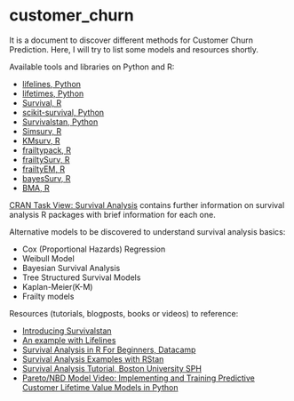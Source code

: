 # customer_churn

It is a document to discover different methods for Customer Churn Prediction. Here, I will try to list some models and resources shortly.

Available tools and libraries on Python and R:
 
- [lifelines, Python](https://lifelines.readthedocs.io/en/latest/)
- [lifetimes, Python](https://github.com/CamDavidsonPilon/lifetimes) 
- [Survival, R](https://cran.r-project.org/web/packages/survival/survival.pdf)
- [scikit-survival, Python](https://pypi.org/project/scikit-survival/)
- [Survivalstan, Python](https://pypi.org/project/survivalstan/)
- [Simsurv, R](https://github.com/sambrilleman/simsurv)
- [KMsurv, R](https://cran.r-project.org/web/packages/KMsurv/index.html)
- [frailtypack, R](https://cran.r-project.org/web/packages/frailtypack/index.html)
- [frailtySurv, R](https://cran.r-project.org/web/packages/frailtySurv/frailtySurv.pdf)
- [frailtyEM, R](https://cran.r-project.org/web/packages/frailtyEM/index.html)
- [bayesSurv, R](https://cran.r-project.org/web/packages/bayesSurv/index.html)
- [BMA, R](https://cran.r-project.org/web/packages/BMA/index.html)

 
[CRAN Task View: Survival Analysis](https://cran.r-project.org/web/views/Survival.html) contains further information on survival analysis R packages with brief information for each one.
 
Alternative models to be discovered to understand survival analysis basics: 

- Cox (Proportional Hazards) Regression
- Weibull Model
- Bayesian Survival Analysis
- Tree Structured Survival Models
- Kaplan-Meier(K-M)
- Frailty models
 
Resources (tutorials, blogposts, books or videos) to reference: 
 
- [Introducing Survivalstan](http://www.hammerlab.org/2017/06/26/introducing-survivalstan/)
- [An example with Lifelines](https://github.com/anurag-code/Survival-Analysis-Lifelines/blob/master/Survival%20Analysis%20-%20Quick%20Implementation.ipynb)
- [Survival Analysis in R For Beginners, Datacamp](https://www.datacamp.com/community/tutorials/survival-analysis-R)
- [Survival Analysis Examples with RStan](https://github.com/jburos/biostan-examples)
- [Survival Analysis Tutorial, Boston University SPH](http://sphweb.bumc.bu.edu/otlt/MPH-Modules/BS/BS704_Survival/BS704_Survival_print.html)
- [Pareto/NBD Model Video: Implementing and Training Predictive Customer Lifetime Value Models in Python](https://www.youtube.com/watch?v=gx6oHqpRgpY)

